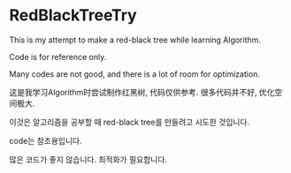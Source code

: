 # RedBlackTreeTry
This is my attempt to make a red-black tree while learning Algorithm. 

Code is for reference only. 

Many codes are not good, and there is a lot of room for optimization.


这是我学习Algorithm时尝试制作红黑树, 代码仅供参考. 很多代码并不好, 优化空间极大. 


이것은 알고리즘을 공부할 때 red-black tree를 만들려고 시도한 것입니다.

code는 참조용입니다.

많은 코드가 좋지 않습니다. 최적화가 필요합니다.


